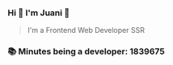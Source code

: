 ### Hi 👋 I&#39;m Juani 🦁

> I&#39;m a Frontend Web Developer SSR

### 📚 Minutes being a developer: 1839675
